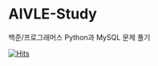 # AIVLE-Study

백준/프로그래머스 Python과 MySQL 문제 풀기

[![Hits](https://hits.seeyoufarm.com/api/count/incr/badge.svg?url=https%3A%2F%2Fgithub.com%2Fsooonzero&count_bg=%230042FB&title_bg=%23000000&icon=&icon_color=%23E7E7E7&title=hits&edge_flat=false)](https://hits.seeyoufarm.com)
